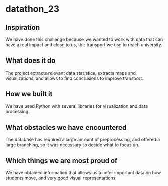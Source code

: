 # datathon_23

## Inspiration
We have done this challenge because we wanted to work with data that can have a real impact and close to us, the transport we use to reach university.

## What does it do
The project extracts relevant data statistics, extracts maps and visualizations, and allows to find conclusions to improve transport.

## How we built it
We have used Python with several libraries for visualization and data processing.

## What obstacles we have encountered
The database has required a large amount of preprocessing, and offered a large branching, so it was necessary to decide what to focus on.

## Which things we are most proud of
We have obtained information that allows us to infer important data on how students move, and very good visual representations.
